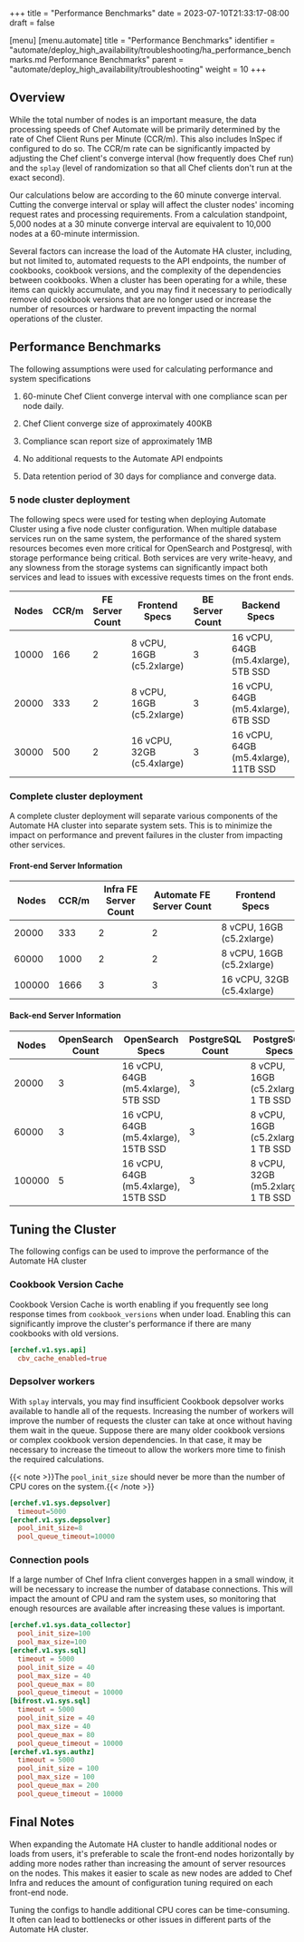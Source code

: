 +++
title = "Performance Benchmarks"
date = 2023-07-10T21:33:17-08:00
draft = false

[menu]
  [menu.automate]
    title = "Performance Benchmarks"
    identifier = "automate/deploy_high_availability/troubleshooting/ha_performance_benchmarks.md Performance Benchmarks"
    parent = "automate/deploy_high_availability/troubleshooting"
    weight = 10
+++

## Overview

While the total number of nodes is an important measure, the data processing speeds of Chef Automate will be primarily determined by the rate of Chef Client Runs per Minute (CCR/m).  This also includes InSpec if configured to do so. The CCR/m rate can be significantly impacted by adjusting the Chef client's converge interval (how frequently does Chef run) and the `splay` (level of randomization so that all Chef clients don't run at the exact second).

Our calculations below are according to the 60 minute converge interval. Cutting the converge interval or splay will affect the cluster nodes' incoming request rates and processing requirements. From a calculation standpoint, 5,000 nodes at a 30 minute converge interval are equivalent to 10,000 nodes at a 60-minute intermission.

Several factors can increase the load of the Automate HA cluster, including, but not limited to, automated requests to the API endpoints, the number of cookbooks, cookbook versions, and the complexity of the dependencies between cookbooks. When a cluster has been operating for a while, these items can quickly accumulate, and you may find it necessary to periodically remove old cookbook versions that are no longer used or increase the number of resources or hardware to prevent impacting the normal operations of the cluster.

## Performance Benchmarks

The following assumptions were used for calculating performance and system specifications

1. 60-minute Chef Client converge interval with one compliance scan per node daily.

1. Chef Client converge size of approximately 400KB

1. Compliance scan report size of approximately 1MB

1. No additional requests to the Automate API endpoints

1. Data retention period of 30 days for compliance and converge data.

### 5 node cluster deployment

The following specs were used for testing when deploying Automate Cluster using a five node cluster configuration. When multiple database services run on the same system, the performance of the shared system resources becomes even more critical for OpenSearch and Postgresql, with storage performance being critical. Both services are very write-heavy, and any slowness from the storage systems can significantly impact both services and lead to issues with excessive requests times on the front ends.

| Nodes  | CCR/m | FE Server Count | Frontend Specs                        | BE Server Count | Backend Specs              |
|--------|-------|-----------------|---------------------------------------|-----------------|----------------------------|
| 10000  | 166   | 2               | 8 vCPU, 16GB (c5.2xlarge)  | 3               | 16 vCPU, 64GB (m5.4xlarge), 5TB SSD  |
| 20000  | 333   | 2               | 8 vCPU, 16GB (c5.2xlarge)  | 3               | 16 vCPU, 64GB (m5.4xlarge), 6TB SSD  |
| 30000  | 500   | 2               | 16 vCPU, 32GB (c5.4xlarge) | 3               | 16 vCPU, 64GB (m5.4xlarge), 11TB SSD |

### Complete cluster deployment

A complete cluster deployment will separate various components of the Automate HA cluster into separate system sets. This is to minimize the impact on performance and prevent failures in the cluster from impacting other services.

#### Front-end Server Information

| Nodes  | CCR/m | Infra FE Server Count | Automate FE Server Count | Frontend Specs             |
|--------|-------|-----------------------|--------------------------|----------------------------|
| 20000  | 333   | 2                     | 2                        | 8 vCPU, 16GB (c5.2xlarge)  |  
| 60000  | 1000  | 2                     | 2                        | 8 vCPU, 16GB (c5.2xlarge)  |
| 100000 | 1666  | 3                     | 3                        | 16 vCPU, 32GB (c5.4xlarge) |

#### Back-end Server Information

| Nodes  | OpenSearch Count | OpenSearch Specs                     | PostgreSQL Count | PostgreSQL Specs          |
|--------|------------------|--------------------------------------|------------------|---------------------------|
| 20000  | 3                | 16 vCPU, 64GB (m5.4xlarge), 5TB SSD  | 3                | 8 vCPU, 16GB (c5.2xlarge), 1 TB SSD |
| 60000  | 3                | 16 vCPU, 64GB (m5.4xlarge), 15TB SSD | 3                | 8 vCPU, 16GB (c5.2xlarge), 1 TB SSD |
| 100000 | 5                | 16 vCPU, 64GB (m5.4xlarge), 15TB SSD | 3                | 8 vCPU, 32GB (m5.2xlarge), 1 TB SSD |

## Tuning the Cluster

The following configs can be used to improve the performance of the Automate HA cluster

### Cookbook Version Cache

Cookbook Version Cache is worth enabling if you frequently see long response times from `cookbook_versions` when under load. Enabling this can significantly improve the cluster's performance if there are many cookbooks with old versions.

```toml
[erchef.v1.sys.api]
  cbv_cache_enabled=true
```

### Depsolver workers

With `splay` intervals, you may find insufficient Cookbook depsolver works available to handle all of the requests. Increasing the number of workers will improve the number of requests the cluster can take at once without having them wait in the queue. Suppose there are many older cookbook versions or complex cookbook version dependencies. In that case, it may be necessary to increase the timeout to allow the workers more time to finish the required calculations.

{{< note >}}The `pool_init_size` should never be more than the number of CPU cores on the system.{{< /note >}}

```toml
[erchef.v1.sys.depsolver]
  timeout=5000
[erchef.v1.sys.depsolver]
  pool_init_size=8
  pool_queue_timeout=10000
```

### Connection pools

If a large number of Chef Infra client converges happen in a small window, it will be necessary to increase the number of database connections. This will impact the amount of CPU and ram the system uses, so monitoring that enough resources are available after increasing these values is important.

```toml
[erchef.v1.sys.data_collector]
  pool_init_size=100
  pool_max_size=100
[erchef.v1.sys.sql]
  timeout = 5000
  pool_init_size = 40
  pool_max_size = 40
  pool_queue_max = 80
  pool_queue_timeout = 10000
[bifrost.v1.sys.sql]
  timeout = 5000
  pool_init_size = 40
  pool_max_size = 40
  pool_queue_max = 80
  pool_queue_timeout = 10000
[erchef.v1.sys.authz]
  timeout = 5000
  pool_init_size = 100
  pool_max_size = 100
  pool_queue_max = 200
  pool_queue_timeout = 10000
```

## Final Notes

When expanding the Automate HA cluster to handle additional nodes or loads from users, it's preferable to scale the front-end nodes horizontally by adding more nodes rather than increasing the amount of server resources on the nodes. This makes it easier to scale as new nodes are added to Chef Infra and reduces the amount of configuration tuning required on each front-end node.

Tuning the configs to handle additional CPU cores can be time-consuming. It often can lead to bottlenecks or other issues in different parts of the Automate HA cluster.
